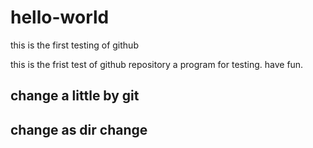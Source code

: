 # hello-world
this is the first testing of github


this is the frist test of github repository
a program for testing.
have fun.

## change a little by git
## change as dir change

